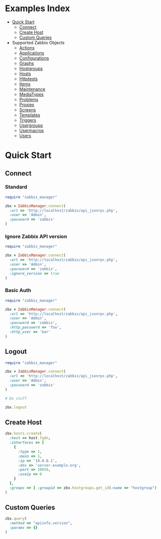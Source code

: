 Examples Index
====================

- [Quick Start](README.md#quick-start)
    - [Connect](README.md#connect)
    - [Create Host](README.md#create-host)
    - [Custom Queries](README.md#custom-queries)
- Supported Zabbix Objects
    - [Actions](Actions.md)
    - [Applications](Applications.md)
    - [Configurations](Configurations.md)
    - [Graphs](Graphs.md)
    - [Hostgroups](Hostgroups.md)
    - [Hosts](Hosts.md)
    - [Httptests](Httptests.md)
    - [Items](Items.md)
    - [Maintenance](Maintenance.md)
    - [MediaTypes](MediaTypes.md)
    - [Problems](Problems.md)
    - [Proxies](Proxies.md)
    - [Screens](Screens.md)
    - [Templates](Templates.md)
    - [Triggers](Triggers.md)
    - [Usergroups](Usergroups.md)
    - [Usermacros](Usermacros.md)
    - [Users](Users.md)

# Quick Start

## Connect

### Standard
```ruby
require "zabbix_manager"

zbx = ZabbixManager.connect(
  :url => 'http://localhost/zabbix/api_jsonrpc.php',
  :user => 'Admin',
  :password => 'zabbix'
)
```

### Ignore Zabbix API version
```ruby
require "zabbix_manager"

zbx = ZabbixManager.connect(
  :url => 'http://localhost/zabbix/api_jsonrpc.php',
  :user => 'Admin',
  :password => 'zabbix',
  :ignore_version => true
)
```

### Basic Auth
```ruby
require "zabbix_manager"

zbx = ZabbixManager.connect(
  :url => 'http://localhost/zabbix/api_jsonrpc.php',
  :user => 'Admin',
  :password => 'zabbix',
  :http_password => 'foo',
  :http_user => 'bar'
)
```

## Logout
```ruby
require "zabbix_manager"

zbx = ZabbixManager.connect(
  :url => 'http://localhost/zabbix/api_jsonrpc.php',
  :user => 'Admin',
  :password => 'zabbix'
)

# Do stuff

zbx.logout
```

## Create Host
```ruby
zbx.hosts.create(
  :host => host.fqdn,
  :interfaces => [
    {
      :type => 1,
      :main => 1,
      :ip => '10.0.0.1',
      :dns => 'server.example.org',
      :port => 10050,
      :useip => 0
    }
  ],
  :groups => [ :groupid => zbx.hostgroups.get_id(:name => "hostgroup") ]
)
```

## Custom Queries
```ruby
zbx.query(
  :method => "apiinfo.version",
  :params => {}
)
```
